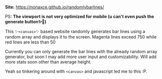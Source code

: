 **Site:** https://nonaxce.github.io/randomlybarlines/

PS: **The viewport is not very optimized for mobile (u can't even push the generate button✨🥳)**

This ✨`<canvas>`✨ based website randomly generates bar lines using a random array and displays
  it to the screen. Magenta lines exceed 750 while red lines are less than 50

Currently you can only generate the bar lines with the already random array generator,
  but soon I may add more user input and customizability.
Will add more stats soon other than average height.

Yeah so tinkering around with `<canvas>` and javascript led me to this :P. 


